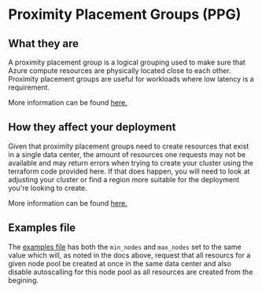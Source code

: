 
# Proximity Placement Groups (PPG)

## What they are

A proximity placement group is a logical grouping used to make sure that Azure compute resources are physically located close to each other. Proximity placement groups are useful for workloads where low latency is a requirement.

More information can be found [here.](https://docs.microsoft.com/en-us/azure/virtual-machines/linux/co-location#proximity-placement-groups)

## How they affect your deployment

Given that proximity placement groups need to create resources that exist in a single data center, the amount of resources one requests may not be available and may return errors when trying to create your cluster using the terraform code provided here. If that does happen, you will need to look at adjusting your cluster or find a region more suitable for the deployment you're looking to create.

More information can be found [here.](https://docs.microsoft.com/en-us/azure/virtual-machines/linux/co-location#what-to-expect-when-using-proximity-placement-groups)

## Examples file

The [examples file](examples/sas-input-ppg.tfvars) has both the `min_nodes` and `max_nodes` set to the same value which will, as noted in the docs above, request that all resourcs for a given node pool be created at once in the same data center and also disable autoscalling for this node pool as all resources are created from the begining.
